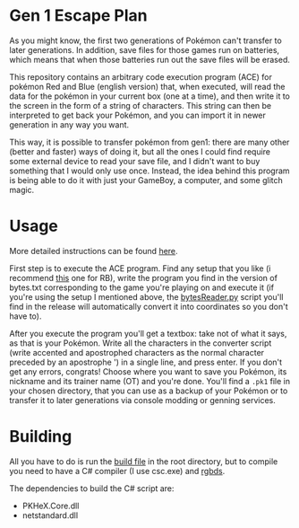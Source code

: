 # Gen 1 Escape Plan
As you might know, the first two generations of Pokémon can't transfer to later generations. In addition, save files for those games run on batteries, which means that when those batteries run out the save files will be erased.

This repository contains an arbitrary code execution program (ACE) for pokémon Red and Blue (english version) that, when executed, will read the data for the pokémon in your current box (one at a time), and then write it to the screen in the form of a string of characters. This string can then be interpreted to get back your Pokémon, and you can import it in newer generation in any way you want.

This way, it is possible to transfer pokémon from gen1: there are many other (better and faster) ways of doing it, but all the ones I could find require some external device to read your save file, and I didn't want to buy something that I would only use once. Instead, the idea behind this program is being able to do it with just your GameBoy, a computer, and some glitch magic.

# Usage
More detailed instructions can be found [here](https://docs.google.com/document/d/1AcA9x5-y9iM6aY70qXIajFFR1EC2oiL3/edit?usp=sharing&ouid=105723787028341327526&rtpof=true&sd=true).

First step is to execute the ACE program. Find any setup that you like (i recommend [this](https://www.youtube.com/watch?v=D3EvpRHL_vk) one for RB), write the program you find in the version of bytes.txt corresponding to the game you're playing on and execute it (if you're using the setup I mentioned above, the [bytesReader.py](byteReader/bytesReader.py) script you'll find in the release will automatically convert it into coordinates so you don't have to).

After you execute the program you'll get a textbox: take not of what it says, as that is your Pokémon. Write all the characters in the converter script (write accented and apostrophed characters as the normal character preceded by an apostrophe ') in a single line, and press enter. If you don't get any errors, congrats! Choose where you want to save you Pokémon, its nickname and its trainer name (OT) and you're done. You'll find a `.pk1` file in your chosen directory, that you can use as a backup of your Pokémon or to transfer it to later generations via console modding or genning services.

# Building
All you have to do is run the [build file](build) in the root directory, but to compile you need to have a C# compiler (I use csc.exe) and [rgbds](https://rgbds.gbdev.io/).

The dependencies to build the C# script are:
+ PKHeX.Core.dll
+ netstandard.dll